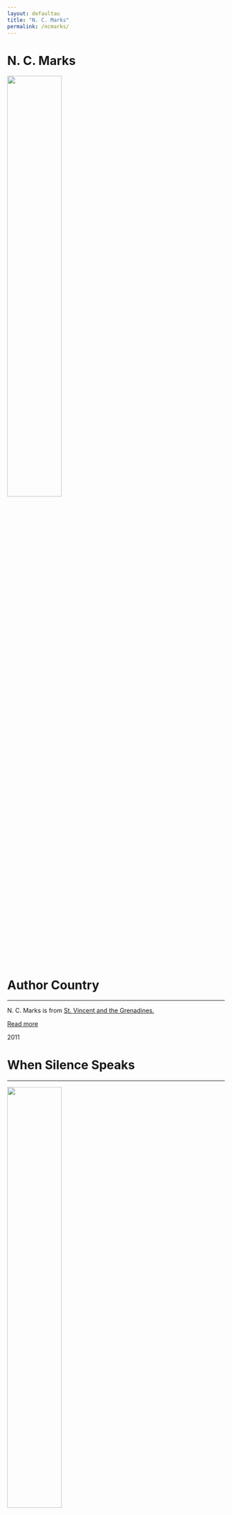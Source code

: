 ```yaml
---
layout: defaultau
title: "N. C. Marks"
permalink: /ncmarks/
---
```

<!-- partial:index.partial.html -->
<div class="content">
    <h1>N. C. Marks</h1>
    <div class="quote">
        <div><img src="https://www.mnialive.com/media/2fihtsjh/nc-marks-copyright2018.jpg" height="50%" width = "50%" class="logo"></div>
    </div>
    <div class="timeline">
        <div style="padding-bottom:100px;"></div>
        <div class="block">
            <div class="date right"><p class="right">   </p></div>
            <div class="dot"></div>
            <div class="left first">
            <div class="author_country">
                <h1>Author Country</h1><hr>
          <div class="aclocation">  <p>N. C. Marks is from <a href="{{ site.baseurl }}/42"> St. Vincent and the Grenadines.</a></p></div>
                <div class="acreadmore"><a href="#" target="_blank">Read more</a></div>
            </div>
            </div>
        </div>
        <div class="block">
            <div class="date left"><p class="left">2011</p></div>
            <div class="dot"></div>
            <div class="right">
                <h1>When Silence Speaks</h1><hr>
                <p><img src="https://i.gr-assets.com/images/S/compressed.photo.goodreads.com/books/1564595729l/8840431.jpg" height="50%" width = "50%"></p>
                <p>
                Language: English <br/> 	English
                Publisher: Dorrance Publishing Company <br/>
                Pub_location: Pittsburgh, PA, United States <br/>
                Genre: Fiction (Novel) <br/>
                Length: 39 <br/>                </p>
            </div>
        </div>
  <!-- partial -->
<script src='https://cdnjs.cloudflare.com/ajax/libs/jquery/3.1.1/jquery.min.js'></script><script  src="{{ site.baseurl }}/assets/js/authorscript.js"></script>
